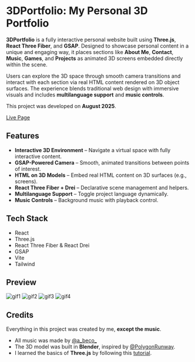 # 3DPortfolio: My Personal 3D Portfolio

**3DPortfolio** is a fully interactive personal website built using **Three.js**, **React Three Fiber**, and **GSAP**. Designed to showcase personal content in a unique and engaging way, it places sections like **About Me**, **Contact**, **Music**, **Games**, and **Projects** as animated 3D screens embedded directly within the scene.

Users can explore the 3D space through smooth camera transitions and interact with each section via real HTML content rendered on 3D object surfaces. The experience blends traditional web design with immersive visuals and includes **multilanguage support** and **music controls**.

This project was developed on **August 2025**.

<a href="https://ito210.github.io/3d-portfolio-website/" target="_blank" rel="noopener noreferrer">Live Page</a>

## Features

- **Interactive 3D Environment** – Navigate a virtual space with fully interactive content.
- **GSAP-Powered Camera** – Smooth, animated transitions between points of interest.
- **HTML on 3D Models** – Embed real HTML content on 3D surfaces (e.g., screens).
- **React Three Fiber + Drei** – Declarative scene management and helpers.
- **Multilanguage Support** – Toggle project language dynamically.
- **Music Controls** – Background music with playback control.

## Tech Stack

- React
- Three.js
- React Three Fiber & React Drei
- GSAP
- Vite
- Tailwind

## Preview
![gif1](https://github.com/user-attachments/assets/f7108c0f-e408-4237-b11f-35929f610d94)
![gif2](https://github.com/user-attachments/assets/d00205b1-8019-4dbd-a4cf-7db6a711b39c)
![gif3](https://github.com/user-attachments/assets/e87f1d0d-d892-4680-a1af-c5adb29fd829)
![gif4](https://github.com/user-attachments/assets/78bff3bb-6911-46f6-8f1f-2d98dc29ffd9)

## Credits

Everything in this project was created by me, **except the music**.

- All music was made by [@a_beco_](https://soundcloud.com/baron1_3)
- The 3D model was built in **Blender**, inspired by [@PolygonRunway](https://www.youtube.com/@polygonrunway).
- I learned the basics of **Three.js** by following this [tutorial](https://www.youtube.com/watch?v=AB6sulUMRGE&t=25130s).

